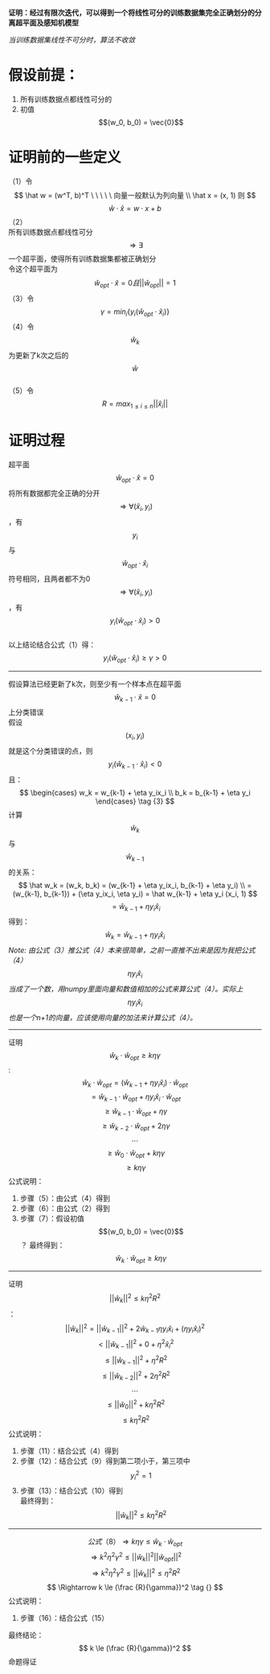 **证明：经过有限次迭代，可以得到一个将线性可分的训练数据集完全正确划分的分离超平面及感知机模型** 

*当训练数据集线性不可分时，算法不收敛*  

# 假设前提：  
1. 所有训练数据点都线性可分的  
2. 初值$$(w_0, b_0) = \vec{0}$$


# 证明前的一些定义  

（1）令  
$$
\hat w = (w^T, b)^T \ \ \ \ \ 向量一般默认为列向量 \\
\hat x = (x, 1)
则  
$$
$$
\hat w \cdot \hat x = w \cdot x + b
$$
（2）  
所有训练数据点都线性可分  
$$\Rightarrow  \exists$$一个超平面，使得所有训练数据集都被正确划分  
令这个超平面为  
$$
\hat w_{opt} \cdot \hat x = 0  且 ||\hat w_{opt}|| = 1 \tag {15}
$$
（3）令  
$$
\gamma = min_i\{y_i(\hat w_{opt} \cdot \hat x_i)\}  \tag {1}
$$
（4）令$$\hat w_k$$为更新了k次之后的$$\hat w$$  
（5）令  
$$
R = max_{1 \le i \le n}||\hat x_i|| \tag {10}
$$
# 证明过程

超平面$$\hat w_{opt} \cdot \hat x = 0$$将所有数据都完全正确的分开  
$$\Rightarrow  \forall (\hat x_i, y_i)$$，有$$y_i$$与$$\hat w_{opt} \cdot \hat x_i$$符号相同，且两者都不为0  
$$\Rightarrow  \forall (\hat x_i, y_i)$$，有$$y_i(\hat w_{opt} \cdot \hat x_i)>0$$  
以上结论结合公式（1）得：  
$$
y_i(\hat w_{opt} \cdot \hat x_i) \ge \gamma \gt 0  \tag {2}
$$

-----------------------------------------

假设算法已经更新了k次，则至少有一个样本点在超平面$$\hat w_{k-1} \cdot \hat x = 0$$上分类错误  
假设$$(x_i, y_i)$$就是这个分类错误的点，则
$$
y_i(\hat w_{k-1} \cdot \hat x_i) < 0 \tag {9}
$$
且：
$$
\begin{cases}
w_k = w_{k-1} + \eta y_ix_i \\
b_k = b_{k-1} + \eta y_i
\end{cases} \tag {3}
$$
计算$$\hat w_{k}$$与$$\hat w_{k-1}$$的关系：  
$$
\hat w_k = (w_k, b_k) = (w_{k-1} + \eta y_ix_i, b_{k-1} + \eta y_i) \\
= (w_{k-1}, b_{k-1}) + (\eta y_ix_i, \eta y_i) = \hat w_{k-1} + \eta y_i (x_i, 1)
$$
$$
= \hat w_{k-1} + \eta y_i \hat x_i
$$
得到：  
$$
\hat w_k =  \hat w_{k-1} + \eta y_i \hat x_i \tag {4}
$$
*Note: 由公式（3）推公式（4）本来很简单，之前一直推不出来是因为我把公式（4）$$\eta y_i \hat x_i$$当成了一个数，用numpy里面向量和数值相加的公式来算公式（4）。实际上$$\eta y_i \hat x_i$$也是一个n+1的向量，应该使用向量的加法来计算公式（4）。*

----------------------------------

证明$$\hat w_k \cdot \hat w_{opt} \ge k \eta \gamma$$:  
$$
\hat w_k \cdot \hat w_{opt} = (\hat w_{k-1} + \eta y_i \hat x_i) \cdot \hat w_{opt}  \tag {5}
$$
$$
= \hat w_{k-1} \cdot \hat w_{opt} + \eta y_i \hat x_i \cdot \hat w_{opt} \tag {}
$$
$$
\ge \hat w_{k-1} \cdot \hat w_{opt} + \eta \gamma \tag {6}
$$
$$
\ge \hat w_{k-2} \cdot \hat w_{opt} + 2\eta \gamma \tag {}
$$
$$
\cdots \tag {}
$$
$$
\ge \hat w_0 \cdot \hat w_{opt} + k\eta \gamma \tag {}
$$
$$
\ge k\eta \gamma \tag {7}
$$
公式说明：  
1. 步骤（5）：由公式（4）得到  
2. 步骤（6）：由公式（2）得到  
3. 步骤（7）：假设初值$$(w_0, b_0) = \vec{0}$$？
最终得到：  
$$
\hat w_k \cdot \hat w_{opt} \ge k \eta \gamma \tag {8}
$$

---

证明$$||\hat w_k||^2 \le k \eta^2R^2$$：  
$$
||\hat w_k||^2 = ||\hat w_{k-1}||^2 + 2\hat w_{k-1}\eta y_i\hat x_i + (\eta y_i \hat x_i)^2 \tag {11}
$$
$$
\lt ||\hat w_{k-1}||^2 + 0 + \eta^2\hat x_i^2 \tag{12}
$$
$$
\le ||\hat w_{k-1}||^2 + \eta^2R^2 \tag{13}
$$
$$
\le ||\hat w_{k-2}||^2 + 2\eta^2R^2 \tag{}
$$
$$
\cdots \tag{}
$$
$$
\le ||\hat w_{0}||^2 + k\eta^2R^2 \tag{13}
$$
$$
\le k\eta^2R^2 \tag{}
$$
公式说明：  
1. 步骤（11）：结合公式（4）得到   
2. 步骤（12）：结合公式（9）得到第二项小于，第三项中$$y_i^2=1$$  
3. 步骤（13）：结合公式（10）得到  
最终得到：  
$$
||\hat w_k||^2 \le k \eta^2R^2 \tag {14}
$$

---
$$
公式（8）\Rightarrow  k\eta\gamma \le \hat w_k \cdot \hat w_{opt} \tag {}
$$
$$
\Rightarrow  k^2\eta^2\gamma^2 \le ||\hat w_k||^2||\hat w_{opt}||^2 \tag {}
$$
$$
\Rightarrow  k^2\eta^2\gamma^2 \le ||\hat w_k||^2 \le \eta^2R^2 \tag {16}
$$
$$
\Rightarrow  k \le (\frac {R}{\gamma})^2 \tag {}
$$
公式说明：  
1. 步骤（16）：结合公式（15）  

最终结论：  
$$
k \le (\frac {R}{\gamma})^2
$$
命题得证
